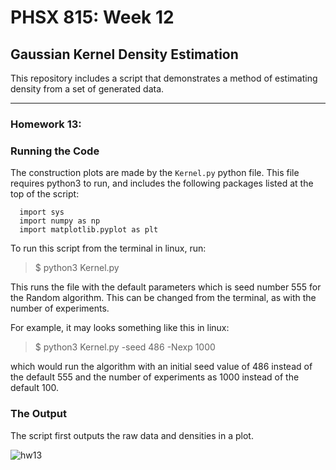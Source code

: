 # PHSX 815: Week 12
## Gaussian Kernel Density Estimation

This repository includes a script that demonstrates a method of estimating density from a set of generated data. 

---

### Homework 13:

### Running the Code
The construction plots are made by the `Kernel.py` python file. This file requires python3 to run, and includes the following packages listed at the top of the script:

```
  import sys
  import numpy as np
  import matplotlib.pyplot as plt
```

To run this script from the terminal in linux, run:

> $ python3 Kernel.py

This runs the file with the default parameters which is seed number 555 for the Random algorithm. This can be changed from the terminal, as with the number of experiments.

For example, it may looks something like this in linux:

> $ python3 Kernel.py -seed 486 -Nexp 1000

which would run the algorithm with an initial seed value of 486 instead of the default 555 and the number of experiments as 1000 instead of the default 100.

### The Output

The script first outputs the raw data and densities in a plot.

![hw13](https://user-images.githubusercontent.com/76142511/235572316-27ba4f21-3e59-4932-b330-0b378b4d8847.png)

